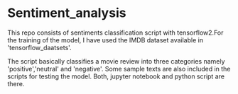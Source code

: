 # Sentiment_analysis
This repo consists of sentiments classification script with tensorflow2.For the training of the model, I have used the IMDB dataset available in 'tensorflow_daatsets'.

The script basically classifies a movie review into three categories namely 'positive','neutral' and 'negative'. Some sample texts are also included in the scripts for testing the model. Both, jupyter notebook and python script are there.
